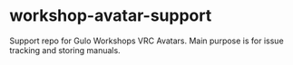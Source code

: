 # workshop-avatar-support
Support repo for Gulo Workshops VRC Avatars. Main purpose is for issue tracking and storing manuals.
